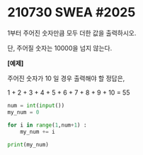 # 210730 SWEA #2025



1부터 주어진 숫자만큼 모두 더한 값을 출력하시오.

단, 주어질 숫자는 10000을 넘지 않는다.


**[예제]**

주어진 숫자가 10 일 경우 출력해야 할 정답은,

1 + 2 + 3 + 4 + 5 + 6 + 7 + 8 + 9 + 10 = 55



```PYTHON
num = int(input())
my_num = 0

for i in range(1,num+1) :
    my_num += i
    
print(my_num)
```